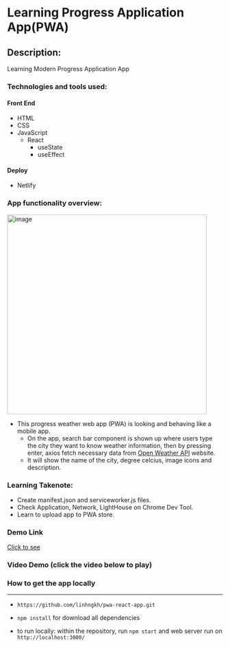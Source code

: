# Learning Progress Application App(PWA)
## Description: 
Learning Modern Progress Application App 
### Technologies and tools used:

#### Front End
* HTML
* CSS 
* JavaScript
    * React
        * useState
        * useEffect
#### Deploy
* Netlify

### App functionality overview:

<img width="466" alt="image" src="https://user-images.githubusercontent.com/44481142/231544308-0e01d635-5cca-4e31-bbf8-3db76a03c5cf.png">


- This progress weather web app (PWA) is looking and behaving like a mobile app. 
    * On the app, search bar component is shown up where users type the city they want to know weather information, then by pressing enter, axios fetch necessary data from [Open Weather API](#https://openweathermap.org/api) website.
    * It will show the name of the city, degree celcius, image icons and description.   
### Learning Takenote:
 - Create manifest.json and serviceworker.js files. 
 - Check Application, Network, LightHouse on Chrome Dev Tool.
 - Learn to upload app to PWA store.
### Demo Link 
[Click to see](https://weatherapp-pwaa.netlify.app/)
### Video Demo (click the video below to play)


### How to get the app locally
------
* ```https://github.com/linhngkh/pwa-react-app.git```
* ```npm install``` for download all dependencies

* to run locally: within the repository, run ``npm start`` and web server run on ``http://localhost:3000/``





